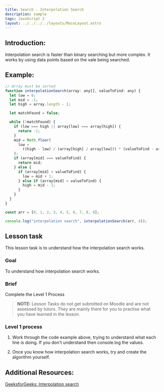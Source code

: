 ```yaml
---
title: Search - Interpolation Search
description: sample
tags: JavaScript 2
layout: ../../../../layouts/MainLayout.astro
---
```


## Introduction:

Interpolation search is faster than binary searching but more complex. It works by using data points based on the vale being searched.

## Example:

```js
// Array must be sorted
function interpolationSearch(array: any[], valueToFind: any) {
  let low = 0;
  let mid = -1;
  let high = array.length - 1;

  let matchFound = false;

  while (!matchFound) {
    if (low === high || array[low] === array[high]) {
      return -1;
    }
    mid = Math.floor(
      low +
        ((high - low) / (array[high] / array[low])) * (valueToFind - array[low])
    );
    if (array[mid] === valueToFind) {
      return mid;
    } else {
      if (array[mid] < valueToFind) {
        low = mid + 1;
      } else if (array[mid] > valueToFind) {
        high = mid - 1;
      }
    }
  }
}

const arr = [0, 1, 2, 3, 4, 5, 6, 7, 8, 9];

console.log("interpolation search", interpolationSearch(arr, 4));
```

## Lesson task

This lesson task is to understand how the interpolation search works.

### Goal

To understand how interpolation search works.

### Brief

Complete the Level 1 Process

> <b>NOTE:</b> Lesson Tasks do not get submitted on Moodle and are not assessed by tutors. They are mainly there for you to practise what you have learned in the lesson.

### Level 1 process

1. Work through the code example above, trying to understand what each line is doing. If you don't understand then console.log the values.

2. Once you know how interpolation search works, try and create the algorithm yourself.

## Additional Resources:

[GeeksforGeeks: Interpolation search](https://www.geeksforgeeks.org/interpolation-search/)
